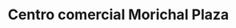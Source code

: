 ---
title: "Centro comercial Morichal Plaza"
url: /yopal/centro-comercial-morichal-plaza/
shop: centro comercial
---